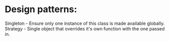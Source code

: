 # Design patterns:

Singleton - Ensure only one instance of this class is made available globally.
Strategy - Single object that overrides it's own function with the one passed in.
